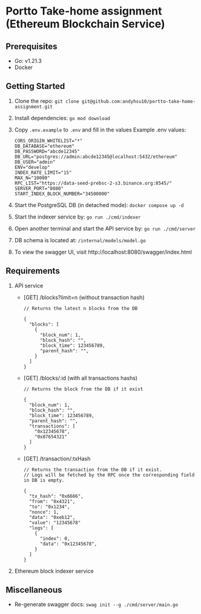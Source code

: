 # Portto Take-home assignment (Ethereum Blockchain Service)

## Prerequisites

- Go: v1.21.3
- Docker

## Getting Started

1. Clone the repo: `git clone git@github.com:andyhsu10/portto-take-home-assignment.git`
2. Install dependencies: `go mod download`
3. Copy `.env.example` to `.env` and fill in the values
   Example .env values:

   ```
   CORS_ORIGIN_WHITELIST="*"
   DB_DATABASE="ethereum"
   DB_PASSWORD="abcde12345"
   DB_URL="postgres://admin:abcde12345@localhost:5432/ethereum"
   DB_USER="admin"
   ENV="develop"
   INDEX_RATE_LIMIT="15"
   MAX_N="10000"
   RPC_LIST="https://data-seed-prebsc-2-s3.binance.org:8545/"
   SERVER_PORT="8080"
   START_INDEX_BLOCK_NUMBER="34500000"
   ```

4. Start the PostgreSQL DB (in detached mode): `docker compose up -d`
5. Start the indexer service by: `go run ./cmd/indexer`
6. Open another terminal and start the API service by: `go run ./cmd/server`
7. DB schema is located at: `/internal/models/model.go`
8. To view the swagger UI, visit http://localhost:8080/swagger/index.html

## Requirements

1. API service

   - [GET] /blocks?limit=n (without transaction hash)

     ```
     // Returns the latest n blocks from the DB

     {
       "blocks": [
         {
           "block_num": 1,
           "block_hash": "",
           "block_time": 123456789,
           "parent_hash": "",
         }
       ]
     }
     ```

   - [GET] /blocks/:id (with all transactions hashs)

     ```
     // Returns the block from the DB if it exist

     {
       "block_num": 1,
       "block_hash": "",
       "block_time": 123456789,
       "parent_hash": "",
       "transactions": [
         "0x12345678",
         "0x87654321"
       ]
     }
     ```

   - [GET] /transaction/:txHash

     ```
     // Returns the transaction from the DB if it exist.
     // Logs will be fetched by the RPC once the corresponding field in DB is empty.

     {
       "tx_hash": "0x6666",
       "from": "0x4321",
       "to": "0x1234",
       "nonce": 1,
       "data": "0xeb12",
       "value": "12345678"
       "logs": [
         {
           "index": 0,
           "data": "0x12345678",
         }
       ]
     }
     ```

2. Ethereum block indexer service

## Miscellaneous

- Re-generate swagger docs: `swag init --g ./cmd/server/main.go`
